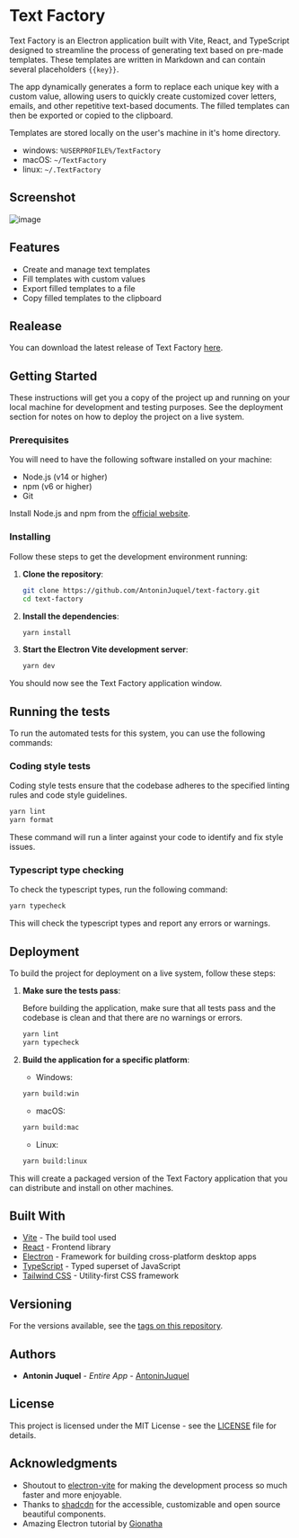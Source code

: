 # Text Factory

Text Factory is an Electron application built with Vite, React, and TypeScript designed to streamline the process of generating text based on pre-made templates. These templates are written in Markdown and can contain several placeholders `{{key}}`.

The app dynamically generates a form to replace each unique key with a custom value, allowing users to quickly create customized cover letters, emails, and other repetitive text-based documents. The filled templates can then be exported or copied to the clipboard.

Templates are stored locally on the user's machine in it's home directory.

- windows: `%USERPROFILE%/TextFactory`
- macOS: `~/TextFactory`
- linux: `~/.TextFactory`

## Screenshot

![image](https://github.com/AntoninJuquel/text-factory/assets/57025128/59d3f209-7de0-4804-8200-338ba4c1b505)

## Features

- Create and manage text templates
- Fill templates with custom values
- Export filled templates to a file
- Copy filled templates to the clipboard

## Realease

You can download the latest release of Text Factory [here](https://github.com/AntoninJuquel/text-factory/releases).

## Getting Started

These instructions will get you a copy of the project up and running on your local machine for development and testing purposes. See the deployment section for notes on how to deploy the project on a live system.

### Prerequisites

You will need to have the following software installed on your machine:

- Node.js (v14 or higher)
- npm (v6 or higher)
- Git

Install Node.js and npm from the [official website](https://nodejs.org/).

### Installing

Follow these steps to get the development environment running:

1. **Clone the repository**:

   ```bash
   git clone https://github.com/AntoninJuquel/text-factory.git
   cd text-factory
   ```

2. **Install the dependencies**:

   ```bash
   yarn install
   ```

3. **Start the Electron Vite development server**:

   ```bash
   yarn dev
   ```

You should now see the Text Factory application window.

## Running the tests

To run the automated tests for this system, you can use the following commands:

### Coding style tests

Coding style tests ensure that the codebase adheres to the specified linting rules and code style guidelines.

```bash
yarn lint
yarn format
```

These command will run a linter against your code to identify and fix style issues.

### Typescript type checking

To check the typescript types, run the following command:

```bash
yarn typecheck
```

This will check the typescript types and report any errors or warnings.

## Deployment

To build the project for deployment on a live system, follow these steps:

1. **Make sure the tests pass**:

   Before building the application, make sure that all tests pass and the codebase is clean and that there are no warnings or errors.

   ```bash
   yarn lint
   yarn typecheck
   ```

2. **Build the application for a specific platform**:

   - Windows:

   ```bash
   yarn build:win
   ```

   - macOS:

   ```bash
   yarn build:mac
   ```

   - Linux:

   ```bash
   yarn build:linux
   ```

This will create a packaged version of the Text Factory application that you can distribute and install on other machines.

## Built With

- [Vite](https://vitejs.dev/) - The build tool used
- [React](https://reactjs.org/) - Frontend library
- [Electron](https://www.electronjs.org/) - Framework for building cross-platform desktop apps
- [TypeScript](https://www.typescriptlang.org/) - Typed superset of JavaScript
- [Tailwind CSS](https://tailwindcss.com/) - Utility-first CSS framework

## Versioning

For the versions available, see the [tags on this repository](https://github.com/AntoninJuquel/text-factory/tags).

## Authors

- **Antonin Juquel** - _Entire App_ - [AntoninJuquel](https://github.com/AntoninJuquel)

## License

This project is licensed under the MIT License - see the [LICENSE](LICENSE) file for details.

## Acknowledgments

- Shoutout to [electron-vite](https://electron-vite.org) for making the development process so much faster and more enjoyable.
- Thanks to [shadcdn](https://ui.shadcn.com/) for the accessible, customizable and open source beautiful components.
- Amazing Electron tutorial by [Gionatha](https://www.youtube.com/watch?v=t8ane4BDyC8)
